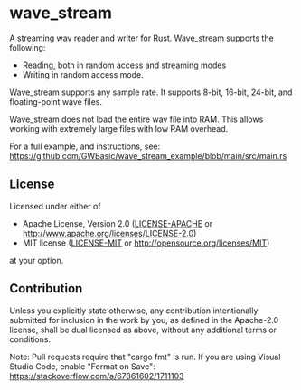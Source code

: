 # wave_stream
A streaming wav reader and writer for Rust. Wave_stream supports the following:
- Reading, both in random access and streaming modes
- Writing in random access mode.

Wave_stream supports any sample rate. It supports 8-bit, 16-bit, 24-bit, and floating-point wave files.

Wave_stream does not load the entire wav file into RAM. This allows working with extremely large files with low RAM overhead.

For a full example, and instructions, see: https://github.com/GWBasic/wave_stream_example/blob/main/src/main.rs

## License

Licensed under either of

 * Apache License, Version 2.0
   ([LICENSE-APACHE](LICENSE-APACHE) or http://www.apache.org/licenses/LICENSE-2.0)
 * MIT license
   ([LICENSE-MIT](LICENSE-MIT) or http://opensource.org/licenses/MIT)

at your option.

## Contribution

Unless you explicitly state otherwise, any contribution intentionally submitted
for inclusion in the work by you, as defined in the Apache-2.0 license, shall be
dual licensed as above, without any additional terms or conditions.

Note: Pull requests require that "cargo fmt" is run. If you are using Visual Studio Code, enable "Format on Save": https://stackoverflow.com/a/67861602/1711103